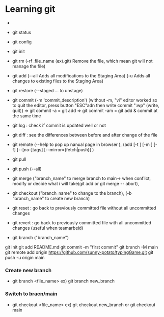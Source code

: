 # Learning git

-

* git status
* git config
* git init
* git rm (-rf .file_name (ex).git) Remove the file, which mean git will not manage the file)
* git add (--all Adds all modifications to the Staging Area) (-u Adds all changes to existing files to the Staging Area)
* git restore (--staged <file>... to unstage)
* git commit (-m 'commit_description') (without -m, "vi" editor worked so to quit the editor, press button "ESC"adn then write commit ":wp" (write, quit))
  => git commit -a = git add
  => git commit -am = git add & commit at the same time
* git log : check if commit is updated well or not
* git diff : see the differences between before and after change of the file
* git remote (--help to pop up nanual page in browser ), (add [-t <branch>] [-m <master>] [-f] [--[no-]tags] [--mirror=(fetch|push)] <name> <url>)
* git pull
* git push (--all)
* git merge ("branch_name" to merge branch to main-> when conflict, modify or decide what i will take(git add or git merge -- abort),
* git checkout ("branch_name" to change to the branch), (-b "branch_name" to create new branch)

* git reset : go back to previously committed file without all uncommitted changes
* git revert : go back to previously committed file with all uncommitted changes (useful when teamarbeid)
* git branch ("branch_name")

git init
git add README.md
git commit -m "first commit"
git branch -M main
git remote add origin https://github.com/sunny-potato/typingGame.git
git push -u origin main

### Create new branch

- git branch <file_name> ex) git branch new_branch

### Switch to bracn/main

- git checkout <file_name> ex) git checkout new_branch or git checkout main
